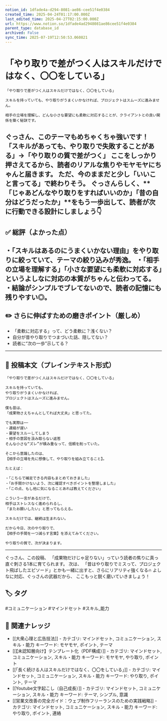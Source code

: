 ```yaml
---
notion_id: 1dfade4a-d294-8081-ae86-cee51f4e0384
created_time: 2025-04-24T01:17:00.000Z
last_edited_time: 2025-04-27T02:15:00.000Z
url: https://www.notion.so/1dfade4ad2948081ae86cee51f4e0384
parent_type: database_id
archived: False
sync_time: 2025-07-19T12:50:53.060821
---
```


# 「やり取りで差がつく人はスキルだけではなく、〇〇をしている」

```plain text
「やり取りで差がつく人はスキルだけではなく、〇〇をしている」

スキルを持っていても、やり取りがうまくいかなければ、プロジェクトはスムーズに進みません。

相手の立場を理解し、どんな小さな要望にも柔軟に対応することが、クライアントとの良い関係を築く秘訣です。
```
ぐっさん、このテーマもめちゃくちゃ強いです！
「スキルがあっても、やり取りで失敗することがある」→「やり取りの質で差がつく」
ここをしっかり押さえてるから、読者のリアルな焦りやモヤモヤにちゃんと届きます。
ただ、今のままだと少し「いいこと言ってる」で終わりそう。
ぐっさんらしく、**「じゃあどんなやり取りをすればいいのか」「昔の自分はどうだったか」**をもう一歩出して、読者が次に行動できる設計にしましょう👇
---
## ✅ 総評（よかった点）
・「スキルはあるのにうまくいかない理由」をやり取りに絞っていて、テーマの絞り込みが秀逸。
・「相手の立場を理解する」「小さな要望にも柔軟に対応する」というよしなに対応の本質がちゃんと伝わってる。
・結論がシンプルでブレてないので、読者の記憶にも残りやすい◎。
---
## ✏️ さらに伸ばすための磨きポイント（厳しめ）
- 「柔軟に対応する」って、どう柔軟に？浅くない？
- 自分が昔やり取りでつまづいた話、隠してない？
- 読者に“次の一歩”示してる？
---
## 📄 投稿本文（プレインテキスト形式）
```plain text
「やり取りで差がつく人はスキルだけではなく、〇〇をしている」

スキルを持っていても、
やり取りがうまくいかなければ、
プロジェクトはスムーズに進みません。

僕も昔は、
「成果物さえちゃんとしてれば大丈夫」と思ってた。

でも実際は──
・連絡が遅い
・要望をスルーしてしまう
・相手の意図を汲み取らない返答
そんな小さな“ズレ”が積み重なって、信頼を削っていた。

そこから意識したのは、
【相手の立場を先に想像して、やり取りを組み立てること】。

たとえば：

・「こちらで補足できる内容もまとめておきました」
・「お手間かけないよう、次に確認すべきポイントを整理しました」
・「この点、もし他に気になることあれば教えてください」

こういう一言があるだけで、
相手はストレスなく進められるし、
「またお願いしたい」と思ってもらえる。

スキルだけでは、継続は生まれない。

だから今日、次のやり取りで、
【相手の手間を一つ減らす言葉】を添えてみてください。

やり取りの質で、次が決まります。

```
---
ぐっさん、この投稿、
「成果物だけじゃ足りない」っていう読者の焦りに真っ直ぐ刺さる1本に育てられます。
次は、
「昔はやり取りでミスって、プロジェクト飛ばしたエピソード」とかも一緒に出すと、さらにリアリティ強くなる🔥
よしなに対応、ぐっさんの武器だから、
ここもっと鋭く磨いていきましょう！

## 🏷️ タグ
#コミュニケーション #マインドセット #スキル_能力

## 🔗 関連ナレッジ
- [[大衆心理と広告技法]] - カテゴリ: マインドセット, コミュニケーション, スキル・能力 キーワード: モヤモヤ, ポイント, テーマ
- [[【未認知層向け】テンプレート化（PDF構成）]] - カテゴリ: マインドセット, コミュニケーション, スキル・能力 キーワード: モヤモヤ, やり取り, ポイント
- [[「長く続ける人はスキルだけではなく、〇〇をしている」]] - カテゴリ: マインドセット, コミュニケーション, スキル・能力 キーワード: やり取り, ポイント, テーマ
- [[Youtube文字起こし（自己成長）]] - カテゴリ: マインドセット, コミュニケーション, スキル・能力 キーワード: テーマ, シンプル, 意識
- [[営業文改善の完全ガイド：ウェブ制作フリーランスのための実践戦略]] - カテゴリ: マインドセット, コミュニケーション, スキル・能力 キーワード: やり取り, ポイント, 連絡
